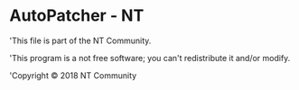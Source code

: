 # AutoPatcher - NT


'This file is part of the NT Community. 

'This program is a not free software; you can't redistribute it and/or modify.

'Copyright © 2018 NT Community
